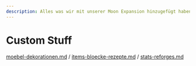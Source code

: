 ```yaml
---
description: Alles was wir mit unserer Moon Expansion hinzugefügt haben!
---
```


# Custom Stuff

[moebel-dekorationen.md](moebel-dekorationen.md "mention")  /  [items-bloecke-rezepte.md](items-bloecke-rezepte.md "mention")  /  [stats-reforges.md](stats-reforges.md "mention")
